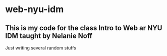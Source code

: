 # web-nyu-idm

## This is my code for the class Intro to Web ar NYU IDM taught by Nelanie Noff

Just writing several random stuffs

